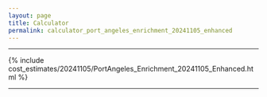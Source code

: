 ```yaml
---
layout: page
title: Calculator
permalink: calculator_port_angeles_enrichment_20241105_enhanced
---
```


___

{% include cost_estimates/20241105/PortAngeles_Enrichment_20241105_Enhanced.html %}

___

